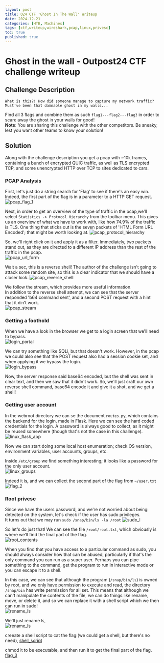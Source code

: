 ```yaml
---
layout: post
title: O24 CTF 'Ghost In The Wall' Writeup
date: 2024-12-21
categories: [HTB, Machines]
tags: [ctf,writeup,wireshark,pcap,linux,privesc]
toc: true
published: true
---
```

# Ghost in the wall - Outpost24 CTF challenge writeup
## Challenge Description

`What is this?! How did someone manage to capture my network traffic? Must've been that damnable ghost in my walls...`  
  

Find all 3 flags and combine them as such `flag1---flag2---flag3` in order to scare away the ghost in your walls for good!  
**Note:** You are sharing this challenge with the other competitors. Be sneaky, lest you want other teams to know your solution!

## Solution
Along with the challenge description you get a pcap with ~10k frames, containing a bunch of encrypted QUIC traffic, as well as TLS encrypted TCP, and some unencrypted HTTP over TCP to sites dedicated to cars.

### PCAP Analysis
First, let's just do a string search for 'Flag' to see if there's an easy win.  
Indeed, the first part of the flag is in a parameter to a HTTP GET request.
![pcap_flag_1](https://tuxpad.github.io/assets/images/ctf/o24/ghost_01.png)  

Next, in order to get an overview of the type of traffic in the pcap,we'll select `Statistics -> Protocol Hierarchy` from the toolbar menu.
This gives us an overview of what we have to work with, like how 74.9% of the traffic is TLS.
One thing that sticks out is the seven packets of 'HTML Form URL Encoded'; that might be worth looking at.
![pcap_protocol_hierarchy](https://tuxpad.github.io/assets/images/ctf/o24/ghost_02.png)  

So, we'll right click on it and apply it as a filter. Immediately, two packets stand out, as they are directed to a different IP address than the rest of the traffic in the pcap.  
![pcap_url_form](https://tuxpad.github.io/assets/images/ctf/o24/ghost_03.png)  

Wait a sec, this is a reverse shell! The author of the challenge isn't going to attack some random site, so this is a clear indicator that we should have a closer look.
![pcap_reverse_shell](https://tuxpad.github.io/assets/images/ctf/o24/ghost_04.png)  

We follow the stream, which provides more useful information.  
In addition to the reverse shell attempt, we can see that the server responded 'b64 command sent', and a second POST request with a hint that it din't work.  
![pcap_stream](https://tuxpad.github.io/assets/images/ctf/o24/ghost_05.png)  

### Getting a foothold
When we have a look in the browser we get to a login screen that we'll need to bypass.  
![login_portal](https://tuxpad.github.io/assets/images/ctf/o24/ghost_06.png)  

We can try something like SQLi, but that doesn't work. However, in the pcap we could also see that the POST request also had a session cookie set, and when applying it we bypass the login.  
![login_bypass](https://tuxpad.github.io/assets/images/ctf/o24/ghost_07.png)  

Now, the server response said base64 encoded, but the shell was sent in clear text, and then we saw that it didn't work. So, we'll just craft our own reverse shell command, base64 encode it and give it a shot, and we get a shell!  

### Getting user account
In the webroot directory we can se the document `routes.py`, which contains the backend for the login, made in Flask. Here we can see the hard coded credentials for the login. A password is always good to collect, as it might be reused somewhere (though that's not the case in this challenge).  
![linux_flask_app](https://tuxpad.github.io/assets/images/ctf/o24/ghost_08.png)  

Now we can start doing some local host enumeration; check OS version, environment variables, user accounts, groups, etc.  

Inside `/etc/group` we find something interesting; it looks like a password for the only user account.  
![linux_groups](https://tuxpad.github.io/assets/images/ctf/o24/ghost_09.png)  

Indeed it is, and we can collect the second part of the flag from `~/user.txt`  
![flag_2](https://tuxpad.github.io/assets/images/ctf/o24/ghost_10.png)  

### Root privesc
Since we have the users password, and we're not worried about being detected on the system, let's check if the user has sudo privileges.  
It turns out that we may run `sudo /snap/bin/ls -la /root`
![sudo_l](https://tuxpad.github.io/assets/images/ctf/o24/ghost_11.png)  

So let's do just that! We can see the file `/root/root.txt`, which obviously is where we'll find the final part of the flag.  
![root_contents](https://tuxpad.github.io/assets/images/ctf/o24/ghost_12.png)  

When you find that you have access to a particular command as sudo, you should always consider how that can be abused, particularly if that's the only command you can run as a super user. Perhaps you can pipe something to the command, get the program to run in interactive mode or you can escape it to a shell.  
  
In this case, we can see that although the program (`/snap/bin/ls`) is owned by root, and we only have permission to execute and read, the directory `/snap/bin` has write permission for all set. This means that although we can't manipulate the contents of the file, we can do things like rename, move, or delete it, and so we can replace it with a shell script which we then can run in sudo!  
![rename_ls](https://tuxpad.github.io/assets/images/ctf/o24/ghost_13.png)  


We'll just rename ls,  
![rename_ls](https://tuxpad.github.io/assets/images/ctf/o24/ghost_14.png)  

creeate a shell script to cat the flag (we could get a shell, but there's no need),
[shell_script](https://tuxpad.github.io/assets/images/ctf/o24/ghost_15.png)  
  
chmod it to be executable, and then run it to get the final part of the flag.
[flag_3](https://tuxpad.github.io/assets/images/ctf/o24/ghost_16.png)  
